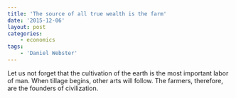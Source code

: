 ```yaml
---
title: 'The source of all true wealth is the farm'
date: '2015-12-06'
layout: post
categories:
    - economics
tags:
    - 'Daniel Webster'
---
```


Let us not forget that the cultivation of the earth is the most important labor of man. When tillage begins, other arts will follow. The farmers, therefore, are the founders of civilization.
